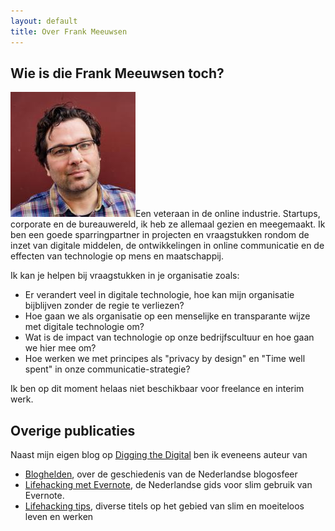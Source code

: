 ```yaml
---
layout: default
title: Over Frank Meeuwsen
---
```

## Wie is die Frank Meeuwsen toch?

![Avatar Frank][image-1]Een veteraan in de online industrie. Startups, corporate en de bureauwereld, ik heb ze allemaal gezien en meegemaakt. Ik ben een goede sparringpartner in projecten en vraagstukken rondom de inzet van digitale middelen, de ontwikkelingen in online communicatie en de effecten van technologie op mens en maatschappij.

Ik kan je helpen bij vraagstukken in je organisatie zoals:

* Er verandert veel in digitale technologie, hoe kan mijn organisatie bijblijven zonder de regie te verliezen?
* Hoe gaan we als organisatie op een menselijke en transparante wijze met digitale technologie om?
* Wat is de impact van technologie op onze bedrijfscultuur en hoe gaan we hier mee om?
* Hoe werken we met principes als "privacy by design" en "Time well spent" in onze communicatie-strategie?

Ik ben op dit moment helaas niet beschikbaar voor freelance en interim werk. 

## Overige publicaties
Naast mijn eigen blog op [Digging the Digital][1] ben ik eveneens auteur van

- [Bloghelden][2], over de geschiedenis van de Nederlandse blogosfeer
- [Lifehacking met Evernote][3], de Nederlandse gids voor slim gebruik van Evernote.
- [Lifehacking tips][4], diverse titels op het gebied van slim en moeiteloos leven en werken


[1]:	https://diggingthedigital.com
[2]:	https://bloghelden.nl
[3]:	https://github.com/frankmeeuwsen/Lifehacking-met-Evernote
[4]:	https://support.vanduurenmedia.nl/Downloads/9789089650818/175%20Lifehackingtips%20met%20klikbare%20links.pdf
[5]:	https://frankmeeuwsen.xyz

[image-1]:	/images/avatar.jpg